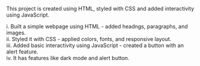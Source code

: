 This project is created using HTML, styled with CSS and added interactivity using JavaScript.

i. Built a simple webpage using HTML - added headngs, paragraphs, and images.
<br>
ii. Styled it with CSS - applied colors, fonts, and responsive layout.
<br>
iii. Added basic interactivity using JavaScript - created a button with an alert feature.
<br>
iv. It has features like dark mode and alert button.
